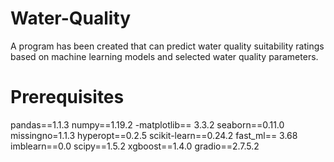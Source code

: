 # Water-Quality

A program has been created that can predict water quality suitability ratings based on machine learning models and selected water quality parameters.


# Prerequisites
pandas==1.1.3
numpy==1.19.2 -matplotlib== 3.3.2
seaborn==0.11.0
missingno=1.1.3
hyperopt==0.2.5
scikit-learn==0.24.2
fast_ml== 3.68
imblearn==0.0
scipy==1.5.2
xgboost==1.4.0
gradio==2.7.5.2
